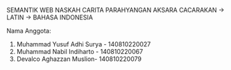 SEMANTIK WEB NASKAH CARITA PARAHYANGAN
AKSARA CACARAKAN -> LATIN -> BAHASA INDONESIA

Nama Anggota:
1. Muhammad Yusuf Adhi Surya - 140810220027
2. Muhammad Nabil Indiharto - 140810220067
3. Devalco Aghazzan Muslion- 140810220079
